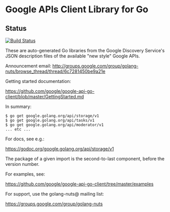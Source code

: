 # Google APIs Client Library for Go

## Status
[![Build Status](https://travis-ci.org/google/google-api-go-client.png)](https://travis-ci.org/google/google-api-go-client)

These are auto-generated Go libraries from the Google Discovery Service's JSON description files of the available "new style" Google APIs.

Announcement email:
http://groups.google.com/group/golang-nuts/browse_thread/thread/6c7281450be9a21e

Getting started documentation:

   https://github.com/google/google-api-go-client/blob/master/GettingStarted.md

In summary:

```
$ go get google.golang.org/api/storage/v1
$ go get google.golang.org/api/tasks/v1
$ go get google.golang.org/api/moderator/v1
... etc ...
```

For docs, see e.g.:

   https://godoc.org/google.golang.org/api/storage/v1

The package of a given import is the second-to-last component, before the version number.

For examples, see:

   https://github.com/google/google-api-go-client/tree/master/examples

For support, use the golang-nuts@ mailing list:

   https://groups.google.com/group/golang-nuts
